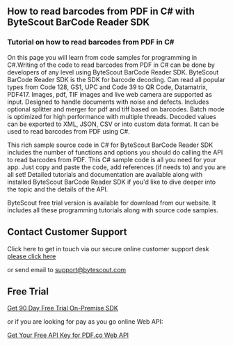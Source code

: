 ## How to read barcodes from PDF in C# with ByteScout BarCode Reader SDK

### Tutorial on how to read barcodes from PDF in C#

On this page you will learn from code samples for programming in C#.Writing of the code to read barcodes from PDF in C# can be done by developers of any level using ByteScout BarCode Reader SDK. ByteScout BarCode Reader SDK is the SDK for barcode decoding. Can read all popular types from Code 128, GS1, UPC and Code 39 to QR Code, Datamatrix, PDF417. Images, pdf, TIF images and live web camera are supported as input. Designed to handle documents with noise and defects. Includes optional splitter and merger for pdf and tiff based on barcodes. Batch mode is optimized for high performance with multiple threads. Decoded values can be exported to XML, JSON, CSV or into custom data format. It can be used to read barcodes from PDF using C#.

This rich sample source code in C# for ByteScout BarCode Reader SDK includes the number of functions and options you should do calling the API to read barcodes from PDF. This C# sample code is all you need for your app. Just copy and paste the code, add references (if needs to) and you are all set! Detailed tutorials and documentation are available along with installed ByteScout BarCode Reader SDK if you'd like to dive deeper into the topic and the details of the API.

ByteScout free trial version is available for download from our website. It includes all these programming tutorials along with source code samples.

## Contact Customer Support

Click here to get in touch via our secure online customer support desk [please click here](https://bytescout.zendesk.com/hc/en-us/requests/new?subject=ByteScout%20BarCode%20Reader%20SDK%20Question)

or send email to [support@bytescout.com](mailto:support@bytescout.com?subject=ByteScout%20BarCode%20Reader%20SDK%20Question) 

## Free Trial

[Get 90 Day Free Trial On-Premise SDK](https://bytescout.com/download/web-installer?utm_source=github-readme)

or if you are looking for pay as you go online Web API:

[Get Your Free API Key for PDF.co Web API](https://pdf.co/documentation/api?utm_source=github-readme)